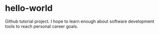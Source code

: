 # hello-world
Github tutorial project.
I hope to learn enough about software development tools to reach personal career goals. 
